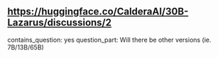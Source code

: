 ## https://huggingface.co/CalderaAI/30B-Lazarus/discussions/2

contains_question: yes
question_part: Will there be other versions (ie. 7B/13B/65B)